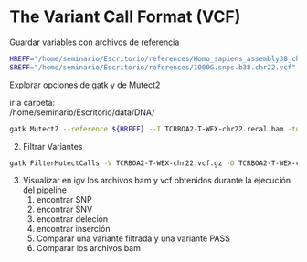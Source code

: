# The Variant Call Format (VCF)

Guardar variables con archivos de referencia

```Bash 
HREFF="/home/seminario/Escritorio/references/Homo_sapiens_assembly38_chr22.fasta"
SREFF="/home/seminario/Escritorio/references/1000G.snps.b38.chr22.vcf"
```

Explorar opciones de gatk y de Mutect2

ir a carpeta:  
/home/seminario/Escritorio/data/DNA/

```Bash
gatk Mutect2 --reference ${HREFF} --I TCRBOA2-T-WEX-chr22.recal.bam -tumor TUMOR -I TCRBOA2-N-WEX-chr22.recal.bam -normal NORMAL -O TCRBOA2-T-WEX-chr22.vcf.gz --bam-output TCRBOA2-N-WEX-chr22.assembly.bam
```

2. Filtrar Variantes
 
```Bash
gatk FilterMutectCalls -V TCRBOA2-T-WEX-chr22.vcf.gz -O TCRBOA2-T-WEX-chr22.filtered.vcf.gz
```

3. Visualizar en igv los archivos bam y vcf obtenidos durante la ejecución del pipeline
   1. encontrar SNP
   2. encontrar SNV
   3. encontrar deleción
   4. encontrar inserción
   5. Comparar una variante filtrada y una variante PASS
   6. Comparar los archivos bam 
   

